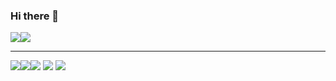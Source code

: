 ### Hi there 👋
<img src = "https://img.shields.io/badge/Unity-FFFFFF?style=flat&logo=Unity&logoColor=black"><img src="https://img.shields.io/badge/-C%23-239120?style=flat&logo=CSharp&logoColor=white"/>
 _______  
<img src="https://img.shields.io/badge/GitHub-181717?style=flat&logo=GitHub&logoColor=white"/><img src="https://img.shields.io/badge/Mysql-4479A1?style=flat&logo=mysql&logoColor=white"/><img src="https://img.shields.io/badge/html5-E34F26?style=flat&logo=mysql&logoColor=white"/>
<img src="https://img.shields.io/badge/css3-1572B6?style=flat&logo=mysql&logoColor=white"/>
<img src="https://img.shields.io/badge/Javascript-F7DF1E?style=flat&logo=javascript&logoColor=white"/>


<!--
**yjh701701/yjh701701** is a ✨ _special_ ✨ repository because its `README.md` (this file) appears on your GitHub profile.

Here are some ideas to get you started:

- 🔭 I’m currently working on ...
- 🌱 I’m currently learning ...
- 👯 I’m looking to collaborate on ...
- 🤔 I’m looking for help with ...
- 💬 Ask me about ...
- 📫 How to reach me: ...
- 😄 Pronouns: ...
- ⚡ Fun fact: ...
-->
